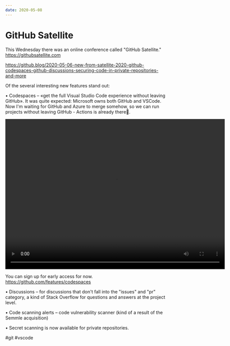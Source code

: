 ```yaml
---
date: 2020-05-08
---
```


# GitHub Satellite

This Wednesday there was an online conference called "GitHub Satellite."
https://githubsatellite.com

https://github.blog/2020-05-06-new-from-satellite-2020-github-codespaces-github-discussions-securing-code-in-private-repositories-and-more

Of the several interesting new features stand out:

• Codespaces – «get the full Visual Studio Code experience without leaving GitHub».
It was quite expected: Microsoft owns both GitHub and VSCode.
Now I'm waiting for GitHub and Azure to merge somehow, so we can run projects without leaving GitHub - Actions is already there🍿.

<video width="685" height="470" controls>
  <source src="github-satellite.mp4" type="video/mp4">
</video>

You can sign up for early access for now.
https://github.com/features/codespaces

• Discussions – for discussions that don't fall into the "issues" and "pr" category, a kind of Stack Overflow for questions and answers at the project level.

• Code scanning alerts – code vulnerability scanner (kind of a result of the Semmle acquisition)

• Secret scanning is now available for private repositories.

#git #vscode
